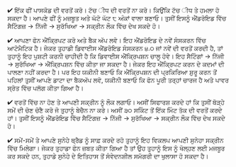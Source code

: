 

✔ ਇੱਕ ਫੀਂ ਪਾਸਕੋਡ ਦੀ ਵਰਤੋਂ ਕਰੋ। ਟੱਚ ੀਧ ਦੀ ਵਰਤੋਂ ਨਾ ਕਰੋ। ਕਿਉਂਕਿ ਟੱਚ ੀਧ ਤੇ ਹਮਲਾ ਹੋ ਸਕਦਾ ਹੈ। ਆਪਣੇ ਫੀਂ ਨੂੰ ਮਜ਼ਬੂਤ ਅਤੇ ਘੱਟੋ ਘੱਟ ੮ ਅੰਕਾਂ ਵਾਲਾ ਬਣਾਓ। ਤੁਸੀਂ ਇਸਨੂੰ ਐਂਡਰੋਇਡ ਵਿੱਚ ਸੈਟਿੰਗਜ਼ → ਨਿੱਜੀ → ਸੁਰੱਖਿਆ → ਸਕ੍ਰੀਨ ਲੌਕ ਵਿੱਚ ਦੇਖ ਸਕਦੇ ਹੋ।

✔ ਆਪਣਾ ਫੋਨ ਐਂਕ੍ਰਿਪਟ ਕਰੋ ਅਤੇ ਬੈਕ ਅੱਪ ਲਵੋ। ਇਹ ਐਂਡਰੋਇਡ ਦੇ ਨਵੇਂ ਸੰਸਕਰਨ ਵਿੱਚ ਆਟੋਮੈਟਿਕ ਹੈ। ਜੇਕਰ ਤੁਹਾਡੀ ਡਿਵਾਈਸ ਐਂਡਰੋਇਡ ਸੰਸਕਰਨ ੪.੦ ਜਾਂ ਨਵੇਂ ਦੀ ਵਰਤੋਂ ਕਰਦੀ ਹੈ, ਤਾਂ ਤੁਹਾਨੂੰ ਇਹ ਪੁਸ਼ਟੀ ਕਰਨੀ ਚਾਹੀਦੀ ਹੈ ਕਿ ਡਿਵਾਈਸ ਐਂਕ੍ਰਿਪਸ਼ਨ ਚਾਲੂ ਹੋਵੇ। ਇਹ ਸੈਟਿੰਗਾਂ → ਨਿੱਜੀ → ਸੁਰੱਖਿਆ → ਐਂਕ੍ਰਿਪਸ਼ਨ ਵਿੱਚ ਕੀਤਾ ਜਾ ਸਕਦਾ ਹੈ। ਜੇਕਰ ਇਹ ਐਂਕ੍ਰਿਪਟ ਕਰਨ ਦੇ ਕਦਮਾਂ ਦੀ ਪਾਲਣਾ ਨਹੀਂ ਕਰਦਾ ਹੈ। ਪਰ ਇਹ ਯਕੀਨੀ ਬਣਾਓ ਕਿ ਐਂਕ੍ਰਿਪਸ਼ਨ ਦੀ ਪ੍ਰਕਿਰਿਆ ਸ਼ੁਰੂ ਕਰਨ ਤੋਂ ਪਹਿਲਾਂ ਤੁਸੀਂ ਆਪਣੇ ਡਾਟਾ ਦਾ ਬੈਕਅੱਪ ਲਵੋ, ਯਕੀਨੀ ਬਣਾਓ ਕਿ ਫੋਨ ਪੂਰੀ ਤਰ੍ਹਾਂ ਚਾਰਜ ਹੈ ਅਤੇ ਪਾਵਰ ਸ੍ਰੋਤ ਵਿੱਚ ਪਲੱਗ ਕੀਤਾ ਗਿਆ ਹੈ।

✔ ਵਰਤੋਂ ਵਿੱਚ ਨਾ ਹੋਣ ਤੇ ਆਪਣੀ ਸਕ੍ਰੀਨ ਨੂੰ ਲੌਕ ਲਗਾਓ। ਅਸੀਂ ਸਿਫਾਰਸ਼ ਕਰਦੇ ਹਾਂ ਕਿ ਤੁਸੀਂ ਥੋੜ੍ਹੇ ਸਮੇਂ ਦੀ ਚੋਣ ਚੋਣੈ ਕਰੋ ਜੋ ਤੁਹਾਨੂੰ ਬੇਚੈਨ ਨਾ ਕਰੇ। ਅਸੀਂ ੩੦ ਸਕਿੰਟ ਤੋਂ ਇੱਕ ਮਿੰਟ ਤੱਕ ਦੀ ਵਰਤੋਂ ਕਰਦੇ ਹਾਂ। ਤੁਸੀਂ ਇਸਨੂੰ ਐਂਡਰੋਇਡ ਵਿੱਚ ਸੈਟਿੰਗਜ਼ → ਨਿੱਜੀ → ਸੁਰੱਖਿਆ → ਸਕ੍ਰੀਨ ਲੌਕ ਵਿੱਚ ਦੇਖ ਸਕਦੇ ਹੋ।

✔ ਸਮੇਂ-ਸਮੇਂ ਤੇ ਆਪਣੇ ਸੁਨੇਹੇ ਥ੍ਰੈਡ ਨੂੰ ਸਾਫ਼ ਕਰਦੇ ਰਹੋ ਤੁਹਾਨੂੰ ਇਹ ਵਿਕਲਪ ਆਪਣੀ ਸੁਨੇਹਾ ਸਕ੍ਰੀਨ ਵਿੱਚ ਮਿਲੇਗਾ। ਜੇਕਰ ਤੁਹਾਡਾ ਫੋਨ ਜ਼ਬਤ ਕੀਤਾ ਗਿਆ ਹੈ ਤਾਂ ਉਹ ਤੁਹਾਨੂੰ ਇਸ ਨੂੰ ਖੋਲ੍ਹਣ ਲਈ ਮਜਬੂਰ ਕਰ ਸਕਦੇ ਹਨ, ਤੁਹਾਡੇ ਸੁਨੇਹੇ ਦੇ ਇਤਿਹਾਸ ਤੋਂ ਸੰਵੇਦਨਸ਼ੀਲ ਸਮੱਗਰੀ ਦਾ ਖੁਲਾਸਾ ਹੋ ਸਕਦਾ ਹੈ।
